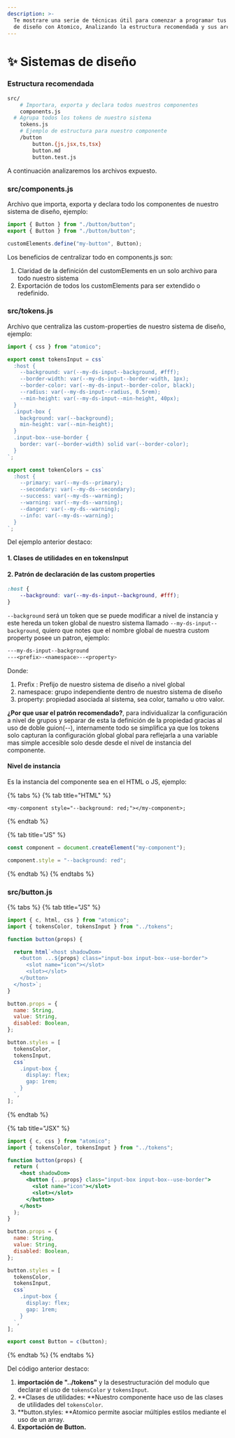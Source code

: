 ```yaml
---
description: >-
  Te mostrare una serie de técnicas útil para comenzar a programar tus sistemas
  de diseño con Atomico, Analizando la estructura recomendada y sus archivos.
---
```


# ✨ Sistemas de diseño

### Estructura recomendada

```bash
src/
	# Importara, exporta y declara todos nuestros componentes
	components.js 
  # Agrupa todos los tokens de nuestro sistema
	tokens.js
	# Ejemplo de estructura para nuestro componente
	/button
		button.{js,jsx,ts,tsx}
		button.md
		button.test.js
```

A continuación analizaremos los archivos expuesto.

### **src/components.js**

Archivo que importa, exporta y declara todo los componentes de nuestro sistema de diseño, ejemplo:

```javascript
import { Button } from "./button/button";
export { Button } from "./button/button";

customElements.define("my-button", Button);
```

Los beneficios de centralizar todo en components.js son:

1. Claridad de la definición del customElements en un solo archivo para todo nuestro sistema
2. Exportación de todos los customElements para ser extendido o redefinido.

### src/tokens.js

Archivo que centraliza las custom-properties de nuestro sistema de diseño, ejemplo:

```javascript
import { css } from "atomico";

export const tokensInput = css`
  :host {
    --background: var(--my-ds-input--background, #fff);
    --border-width: var(--my-ds-input--border-width, 1px);
    --border-color: var(--my-ds-input--border-color, black);
    --radius: var(--my-ds-input--radius, 0.5rem);
    --min-height: var(--my-ds-input--min-height, 40px);
  }
  .input-box {
    background: var(--background);
    min-height: var(--min-height);
  }
  .input-box--use-border {
    border: var(--border-width) solid var(--border-color);
  }
`;

export const tokenColors = css`
  :host {
    --primary: var(--my-ds--primary);
    --secondary: var(--my-ds--secondary);
    --success: var(--my-ds--warning);
    --warning: var(--my-ds--warning);
    --danger: var(--my-ds--warning);
    --info: var(--my-ds--warning);
  }
`;
```

Del ejemplo anterior destaco:

#### 1. Clases de utilidades en en tokensInput

#### 2. Patrón de declaración de las custom properties

```css
:host {
    --background: var(--my-ds-input--background, #fff);
}
```

`--background` será un token que se puede modificar a nivel de instancia y este hereda un token global de nuestro sistema llamado `--my-ds-input--background`, quiero que notes que el nombre global de nuestra custom property posee un patron, ejemplo:

```css
---my-ds-input--background
---<prefix>-<namespace>--<property>
```

Donde:

1. Prefix : Prefijo de nuestro sistema de diseño a nivel global
2. namespace: grupo independiente dentro de nuestro sistema   de diseño
3. property: propiedad asociada al sistema, sea color, tamaño u otro valor.

**¿Por que usar el patrón recomendado?**, para individualizar la configuración a nivel de grupos y separar de esta la definición de la propiedad gracias al uso de doble guion(--), internamente todo se simplifica ya que los tokens solo capturan la configuración global global para reflejarla a una variable mas simple accesible solo desde desde el nivel de instancia del componente.

#### Nivel de instancia&#x20;

Es la instancia del componente sea en el HTML o JS, ejemplo:

{% tabs %}
{% tab title="HTML" %}
```markup
<my-component style="--background: red;"></my-component>;
```
{% endtab %}

{% tab title="JS" %}
```javascript
const component = document.createElement("my-component");

component.style = "--background: red";
```
{% endtab %}
{% endtabs %}

### src/button.js

{% tabs %}
{% tab title="JS" %}
```javascript
import { c, html, css } from "atomico";
import { tokensColor, tokensInput } from "../tokens";

function button(props) {

  return html`<host shadowDom>
    <button ...${props} class="input-box input-box--use-border">
      <slot name="icon"></slot>
      <slot></slot>
    </button>
  </host>`;
}

button.props = {
  name: String,
  value: String,
  disabled: Boolean,
};

button.styles = [
  tokensColor,
  tokensInput,
  css`
    .input-box {
      display: flex;
      gap: 1rem;
    }
  `,
];
```
{% endtab %}

{% tab title="JSX" %}
```jsx
import { c, css } from "atomico";
import { tokensColor, tokensInput } from "../tokens";

function button(props) {
  return (
    <host shadowDom>
      <button {...props} class="input-box input-box--use-border">
        <slot name="icon"></slot>
        <slot></slot>
      </button>
    </host>
  );
}

button.props = {
  name: String,
  value: String,
  disabled: Boolean,
};

button.styles = [
  tokensColor,
  tokensInput,
  css`
    .input-box {
      display: flex;
      gap: 1rem;
    }
  `,
];

export const Button = c(button);

```
{% endtab %}
{% endtabs %}

Del código anterior destaco:

1. **importación de "../tokens"** y  la desestructuración del modulo que declarar el uso de `tokensColor` y `tokensInput`.
2. **Clases de utilidades: **Nuestro componente hace uso de las clases de utilidades del `tokensColor`.
3. **button.styles: **Atomico permite asociar múltiples estilos mediante el uso de un array.
4. **Exportación de Button.**

